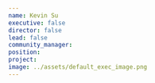 ```yaml
---
name: Kevin Su
executive: false
director: false
lead: false
community_manager: 
position:  
project:  
image: ../assets/default_exec_image.png
---
```

